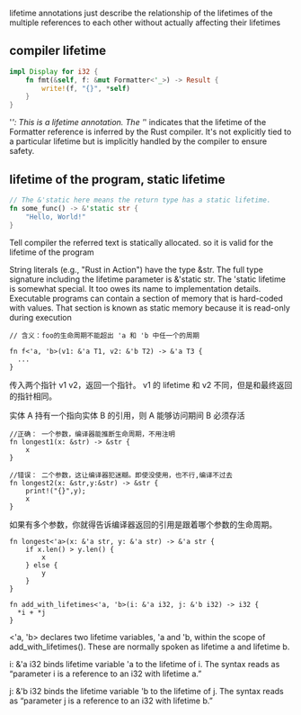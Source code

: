 lifetime annotations just describe the relationship of the lifetimes of the multiple references to each other without
actually affecting their lifetimes

## compiler lifetime

```rs
impl Display for i32 {
    fn fmt(&self, f: &mut Formatter<'_>) -> Result {
        write!(f, "{}", *self)
    }
}
```

'_': This is a lifetime annotation. The '_' indicates that the lifetime of the Formatter reference is inferred by the Rust compiler. It's not explicitly tied to a particular lifetime but is implicitly handled by the compiler to ensure safety.

## lifetime of the program, static lifetime

```rs
// The &'static here means the return type has a static lifetime.
fn some_func() -> &'static str {
    "Hello, World!"
}
```

Tell compiler the referred text is statically allocated. so it is valid for the lifetime of the program

String literals (e.g., "Rust in Action") have the type &str.
The full type signature including the lifetime parameter is &'static str.
The 'static lifetime is somewhat special. It too owes its name to implementation details.
Executable programs can contain a section of memory that is hard-coded with values. That section is known as static memory because it is read-only during execution

```
// 含义：foo的生命周期不能超出 'a 和 'b 中任一个的周期

fn f<'a, 'b>(v1: &'a T1, v2: &'b T2) -> &'a T3 {
  ...
}
```

传入两个指针 v1 v2，返回一个指针。
v1 的 lifetime 和 v2 不同，但是和最终返回的指针相同。

实体 A 持有一个指向实体 B 的引用，则 A 能够访问期间 B 必须存活

```
//正确： 一个参数，编译器能推断生命周期，不用注明
fn longest1(x: &str) -> &str {
    x
}

//错误： 二个参数，这让编译器犯迷糊。即使没使用，也不行,编译不过去
fn longest2(x: &str,y:&str) -> &str {
    print!("{}",y);
    x
}
```

如果有多个参数，你就得告诉编译器返回的引用是跟着哪个参数的生命周期。

```
fn longest<'a>(x: &'a str, y: &'a str) -> &'a str {
    if x.len() > y.len() {
        x
    } else {
        y
    }
}
```

```
fn add_with_lifetimes<'a, 'b>(i: &'a i32, j: &'b i32) -> i32 {
  *i + *j
}
```

<'a, 'b> declares two lifetime variables, 'a and 'b, within the scope of add_with_lifetimes(). These are normally spoken as lifetime a and lifetime b.

i: &'a i32 binds lifetime variable 'a to the lifetime of i. The syntax reads as “parameter i is a reference to an i32 with lifetime a.”

j: &'b i32 binds the lifetime variable 'b to the lifetime of j. The syntax reads as “parameter j is a reference to an i32 with lifetime b.”
